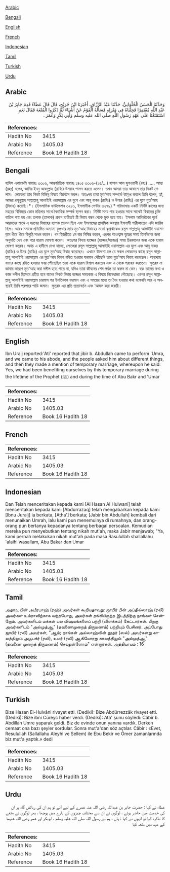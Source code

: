 [Arabic](#arabic)

[Bengali](#bengali)

[English](#english)

[French](#french)

[Indonesian](#indonesian)

[Tamil](#tamil)

[Turkish](#turkish)

[Urdu](#urdu)

## Arabic


<div dir="rtl" lang="ar" style={{fontSize:'larger',backgroundColor:'#f8f9fa',padding:20}}>
وَحَدَّثَنَا الْحَسَنُ الْحُلْوَانِيُّ، حَدَّثَنَا عَبْدُ الرَّزَّاقِ، أَخْبَرَنَا ابْنُ جُرَيْجٍ، قَالَ قَالَ عَطَاءٌ قَدِمَ جَابِرُ بْنُ عَبْدِ اللَّهِ مُعْتَمِرًا فَجِئْنَاهُ فِي مَنْزِلِهِ فَسَأَلَهُ الْقَوْمُ عَنْ أَشْيَاءَ ثُمَّ ذَكَرُوا الْمُتْعَةَ فَقَالَ نَعَمِ اسْتَمْتَعْنَا عَلَى عَهْدِ رَسُولِ اللَّهِ صلى الله عليه وسلم وَأَبِي بَكْرٍ وَعُمَرَ ‏.‏
</div>
<div style={{backgroundColor:'#f8f9fa',padding:20, marginBottom: 10}}><table> <thead> <tr> <th>References:</th> <th></th> </tr> </thead> <tbody><tr><td>Hadith No</td><td>3415</td></tr><tr><td>Arabic No</td><td>1405.03</td></tr><tr><td>Reference</td><td>Book 16 Hadith 18</td></tr></tbody></table></div>

## Bengali


<div dir="ltr" lang="bn" style={{fontSize:'larger',backgroundColor:'#f8f9fa',padding:20}}>
হাদিস একাডেমি নাম্বারঃ ৩৩০৬, আন্তর্জাতিক নাম্বারঃ ১৪০৫ ৩৩০৬-(১৫/...) হাসান আল হুলওয়ানী (রহঃ) ..... আত্বা (রহঃ) বলেন, জাবির ইবনু আবদুল্লাহ (রাযিঃ) উমরাহ পালন করতে এলেন। তখন আমরা তার আবাসে তার নিকট গেলাম। লোকেরা তার নিকট বিভিন্ন বিষয়ে জিজ্ঞেস করল। অতঃপর তারা মুত‘আহ সম্পর্কে উল্লেখ করলে তিনি বলেন, হ্যাঁ, আমরা রসূলুল্লাহ সাল্লাল্লাহু আলাইহি ওয়াসাল্লাম এর যুগে এবং আবূ বাকর (রাযিঃ) ও উমার (রাযিঃ) এর যুগে মুত'আহ (বিবাহ) করেছি।*। (ইসলামিক ফাউন্ডেশন ৩২৮১, ইসলামীক সেন্টার ৩২৭৯) * পরিভাষায় একটি নির্দিষ্ট কালের জন্য মহরের বিনিময়ে কোন মহিলার সাথে বৈবাহিক সম্পর্ক স্থাপন করা। নির্দিষ্ট সময় পার হওয়ার সাথে সাথেই বিবাহের চুক্তি বাতিল গণ্য হয় এবং তলাক (তালাক) প্রদান ব্যতীতই স্ত্রী বিবাহ বন্ধন থেকে মুক্ত হয়ে যায়। ইসলাম আবির্ভাবের পূর্বে আরবদের মাঝে এ ধরনের বিবাহের ব্যাপক প্রচলন ছিল এবং ইসলামের প্রাথমিক অবস্থায় ইসলামী শারীআতেও এটা জায়িয ছিল। আরব সমাজে প্রতিষ্ঠিত অন্যান্য কুপ্রথার ন্যায় মুত'আহ বিবাহের মতো কুপ্রথাকেও রসূল সাল্লাল্লাহু আলাইহি ওয়াসাল্লাম ধীরে ধীরে বিলুপ্তি সাধন করেন। ৭ম হিজরীতে ১ম বার নিষিদ্ধ করেন, এরপর আওত্বাস যুদ্ধের সময় তিনদিনের জন্য অনুমতি দেন এবং পরে হারাম ঘোষণা করেন। অতঃপর বিদায় হাজ্জের (হজ্জের/হজের) সময় চিরকালের জন্য একে হারাম ঘোষণা করেন। অথচ এ হাদীসে দেখা যাচ্ছে, লোকেরা রসূল সাল্লাল্লাহু আলাইহি ওয়াসাল্লাম এর যুগে এবং আবূ বাকর (রাযিঃ) ও উমর (রাযিঃ) এর যুগে মুত’আহ বিবাহ করেছেন। এখানে উদ্দেশ্য হল যে সকল লোকদের কাছে রসূল সাল্লাল্লাহু আলাইহি ওয়াসাল্লাম এর মুত'আহ বিবাহ রহিত হওয়ার ফরমান পৌঁছেনি তারা মুত'আহ বিবাহ করেছেন। অন্যথায় যাদের কাছে রহিত হওয়ার খবর পৌছেছিল তারা একে হারাম বিশ্বাস করতেন এবং এ থেকে পরহেয করতেন। সুতরাং না জানার কারণে মুত'আহ করা দলীল হতে পারে না, যদিও তারা জীবনের শেষ পর্যন্ত তা করুন না কেন। বরং তাদের কথা ও কাজ দলীল হিসেবে গ্রহীত হবে যাদের নিকট বিদায় হজ্জের সময়কার এ বিষয়ে নিষেধাজ্ঞা পৌছেছে। এরপর রসূল সাল্লাল্লাহু আলাইহি ওয়াসাল্লাম চারমাস পর ইনতিকাল ফরমান এবং এ সময়ের মধ্যে তা বৈধ হওয়ার কথা বলেননি আর এ অবস্থায়ই তিনি পরপারে পাড়ি জমান। সুতরাং এর প্রতি প্রত্যাবর্তন এবং ‘আমল করা জরুরী।
</div>
<div style={{backgroundColor:'#f8f9fa',padding:20, marginBottom: 10}}><table> <thead> <tr> <th>References:</th> <th></th> </tr> </thead> <tbody><tr><td>Hadith No</td><td>3415</td></tr><tr><td>Arabic No</td><td>1405.03</td></tr><tr><td>Reference</td><td>Book 16 Hadith 18</td></tr></tbody></table></div>

## English


<div dir="ltr" lang="en" style={{fontSize:'larger',backgroundColor:'#f8f9fa',padding:20}}>
Ibn Uraij reported:'Ati' reported that jibir b. Abdullah came to perform 'Umra, and we came to his abode, and the people asked him about different things, and then they made a mention of temporary marriage, whereupon he said: Yes, we had been benefiting ourselves by this temporary marriage during the lifetime of the Prophet (ﷺ) and during the time of Abu Bakr and 'Umar
</div>
<div style={{backgroundColor:'#f8f9fa',padding:20, marginBottom: 10}}><table> <thead> <tr> <th>References:</th> <th></th> </tr> </thead> <tbody><tr><td>Hadith No</td><td>3415</td></tr><tr><td>Arabic No</td><td>1405.03</td></tr><tr><td>Reference</td><td>Book 16 Hadith 18</td></tr></tbody></table></div>

## French


<div dir="ltr" lang="fr" style={{fontSize:'larger',backgroundColor:'#f8f9fa',padding:20}}>

</div>
<div style={{backgroundColor:'#f8f9fa',padding:20, marginBottom: 10}}><table> <thead> <tr> <th>References:</th> <th></th> </tr> </thead> <tbody><tr><td>Hadith No</td><td>3415</td></tr><tr><td>Arabic No</td><td>1405.03</td></tr><tr><td>Reference</td><td>Book 16 Hadith 18</td></tr></tbody></table></div>

## Indonesian


<div dir="ltr" lang="id" style={{fontSize:'larger',backgroundColor:'#f8f9fa',padding:20}}>
Dan Telah menceritakan kepada kami [Al Hasan Al Hulwani] telah menceritakan kepada kami [Abdurrazaq] telah mengabarkan kepada kami [Ibnu Juraij] ia berkata, [Atha'] berkata; [Jabir bin Abdullah] kembali dari menunaikan Umrah, lalu kami pun menemuinya di rumahnya, dan orang-orang pun bertanya kepadanya tentang berbagai persoalan. Kemudian mereka pun menyebutkan tentang nikah mut'ah, maka Jabir menjawab; "Ya, kami pernah melakukan nikah mut'ah pada masa Rasulullah shallallahu 'alaihi wasallam, Abu Bakar dan Umar
</div>
<div style={{backgroundColor:'#f8f9fa',padding:20, marginBottom: 10}}><table> <thead> <tr> <th>References:</th> <th></th> </tr> </thead> <tbody><tr><td>Hadith No</td><td>3415</td></tr><tr><td>Arabic No</td><td>1405.03</td></tr><tr><td>Reference</td><td>Book 16 Hadith 18</td></tr></tbody></table></div>

## Tamil


<div dir="ltr" lang="ta" style={{fontSize:'larger',backgroundColor:'#f8f9fa',padding:20}}>
அதாஉ பின் அபீரபாஹ் (ரஹ்) அவர்கள் கூறியதாவது: ஜாபிர் பின் அப்தில்லாஹ் (ரலி) அவர்கள் உம்ராவிற்காக வந்தபோது, அவர்கள் தங்கியிருந்த இடத்திற்கு நாங்கள் சென்றோம். அவர்களிடம் மக்கள் பல விஷயங்களைப் பற்றி (விளக்கம்) கேட்டார்கள். பிறகு அவர்களிடம் "அல்முத்ஆ" (தவணைமுறைத் திருமணம்) பற்றியும் பேசினர். அப்போது ஜாபிர் (ரலி) அவர்கள், "ஆம்; நாங்கள் அல்லாஹ்வின் தூதர் (ஸல்) அவர்களது காலத்திலும் அபூபக்ர் (ரலி), உமர் (ரலி) ஆகியோரது காலத்திலும் "அல்முத்ஆ" (தவணை முறைத் திருமணம்) செய்துள்ளோம்" என்றார்கள். அத்தியாயம் : 16
</div>
<div style={{backgroundColor:'#f8f9fa',padding:20, marginBottom: 10}}><table> <thead> <tr> <th>References:</th> <th></th> </tr> </thead> <tbody><tr><td>Hadith No</td><td>3415</td></tr><tr><td>Arabic No</td><td>1405.03</td></tr><tr><td>Reference</td><td>Book 16 Hadith 18</td></tr></tbody></table></div>

## Turkish


<div dir="ltr" lang="tr" style={{fontSize:'larger',backgroundColor:'#f8f9fa',padding:20}}>
Bize Hasan El-Hulvâni rivayet etti. (Dediki): Bize Abdürrezzâk rivayet etti. (Dediki): Bize ibni Cüreyc haber verdi. (Dediki): Ata' şunu söyledi: Câbir b. Abdillah Umre yaparak geldi. Biz de evinde onun yanına vardık. Derken cemaat ona bazı şeyler sordular. Sonra mut'a'dan söz açtılar. Câbir : «Evet, Resulullah (Sallallahu Aleyhi ve Sellem) ile Ebu Bekir ve Ömer zamanlarında biz mut'a yaptık.» dedi
</div>
<div style={{backgroundColor:'#f8f9fa',padding:20, marginBottom: 10}}><table> <thead> <tr> <th>References:</th> <th></th> </tr> </thead> <tbody><tr><td>Hadith No</td><td>3415</td></tr><tr><td>Arabic No</td><td>1405.03</td></tr><tr><td>Reference</td><td>Book 16 Hadith 18</td></tr></tbody></table></div>

## Urdu


<div dir="rtl" lang="ur" style={{fontSize:'larger',backgroundColor:'#f8f9fa',padding:20}}>
عطاء نے کہا : حضرت جابر بن عبداللہ رضی اللہ عنہ عمرے کے لیے آئے تو ہم ان کی رہائش گاہ پر ان کی خدمت میں حاضر ہوئے ، لوگوں نے ان سے مختلف چیزوں کے بارے میں پوچھا ، پھر لوگوں نے متعے کا تذکرہ کیا تو انہوں نے کہا : ہاں ، ہم نے رسول اللہ صلی اللہ علیہ وسلم ، ابوبکر اور عمر رضی اللہ عنہما کے عہد میں متعہ کیا
</div>
<div style={{backgroundColor:'#f8f9fa',padding:20, marginBottom: 10}}><table> <thead> <tr> <th>References:</th> <th></th> </tr> </thead> <tbody><tr><td>Hadith No</td><td>3415</td></tr><tr><td>Arabic No</td><td>1405.03</td></tr><tr><td>Reference</td><td>Book 16 Hadith 18</td></tr></tbody></table></div>